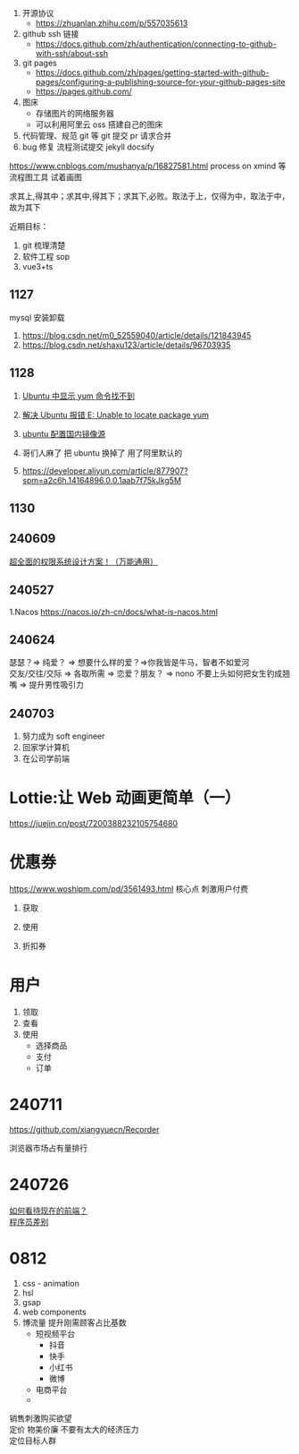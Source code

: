 1. 开源协议
   - https://zhuanlan.zhihu.com/p/557035613
2. github ssh 链接
   - https://docs.github.com/zh/authentication/connecting-to-github-with-ssh/about-ssh
3. git pages
   - https://docs.github.com/zh/pages/getting-started-with-github-pages/configuring-a-publishing-source-for-your-github-pages-site
   - https://pages.github.com/
4. 图床
   - 存储图片的网络服务器
   - 可以利用阿里云 oss 搭建自己的图床
5. 代码管理、规范 git 等 git 提交 pr 请求合并
6. bug 修复 流程测试提交 jekyll docsify

https://www.cnblogs.com/mushanya/p/16827581.html process on xmind 等流程图工具 试着画图

求其上,得其中；求其中,得其下；求其下,必败。取法于上，仅得为中，取法于中，故为其下

近期目标：

1. git 梳理清楚
2. 软件工程 sop
3. vue3+ts

## 1127

mysql 安装卸载

1. https://blog.csdn.net/m0_52559040/article/details/121843945
2. https://blog.csdn.net/shaxu123/article/details/96703935

## 1128

1. [Ubuntu 中显示 yum 命令找不到](https://blog.csdn.net/sinat_40482939/article/details/107725446)
2. [解决 Ubuntu 报错 E: Unable to locate package yum](https://blog.csdn.net/SH_ke/article/details/118496704)
3. [ubuntu 配置国内镜像源](https://zhuanlan.zhihu.com/p/491169183)

4. 哥们人麻了 把 ubuntu 换掉了 用了阿里默认的
5. https://developer.aliyun.com/article/877907?spm=a2c6h.14164896.0.0.1aab7f75kJkg5M

## 1130

## 240609

[超全面的权限系统设计方案！（万能通用）](https://zhuanlan.zhihu.com/p/411140534)

## 240527

1.Nacos https://nacos.io/zh-cn/docs/what-is-nacos.html

## 240624

瑟瑟？=> 纯爱？ => 想要什么样的爱？=>你我皆是牛马，智者不如爱河  
交友/交往/交际 => 各取所需 => 恋爱？朋友？ => nono 不要上头如何把女生钓成翘嘴 => 提升男性吸引力

## 240703

1. 努力成为 soft engineer
2. 回家学计算机
3. 在公司学前端

# Lottie:让 Web 动画更简单（一）

https://juejin.cn/post/7200388232105754680

# 优惠券

https://www.woshipm.com/pd/3561493.html 核心点 刺激用户付费

1. 获取
2. 使用

3. 折扣券

# 用户

1. 领取
2. 查看
3. 使用
   - 选择商品
   - 支付
   - 订单

# 240711

https://github.com/xiangyuecn/Recorder

浏览器市场占有量排行

# 240726

[如何看待现在的前端？](https://www.zhihu.com/question/634451206/answer/3459566821)  
[程序员差别](https://www.zhihu.com/question/593624388/answer/3309997476)

# 0812

1. css - animation
2. hsl
3. gsap
4. web components
1. 博流量 提升刚需顾客占比基数
   - 短视频平台
     - 抖音
     - 快手
     - 小红书
     - 微博
   - 电商平台
   - 
销售刺激购买欲望  
定价 物美价廉 不要有太大的经济压力  
定位目标人群
